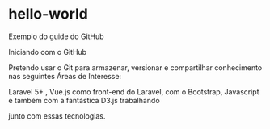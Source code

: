 # hello-world
Exemplo do guide do GitHub

Iniciando com o GitHub

Pretendo usar o Git para armazenar, versionar e compartilhar conhecimento nas seguintes Áreas de Interesse:

Laravel 5+ , Vue.js como front-end do Laravel, com o Bootstrap, Javascript e também com a fantástica D3.js trabalhando

junto com essas tecnologias.
